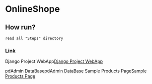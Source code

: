 # OnlineShope

## How run?

    read all "Steps" directory

### Link


Django Project WebApp[Django Project WebApp]
<br>

pdAdmin DataBase[pdAdmin DataBase] 
Sample Products Page[Sample Products Page]

[Django Project WebApp]: http://154.16.16.239:8000

[pdAdmin DataBase]:http://154.16.16.239:8080
[Sample Products Page]:http://154.16.16.239:8000/products/